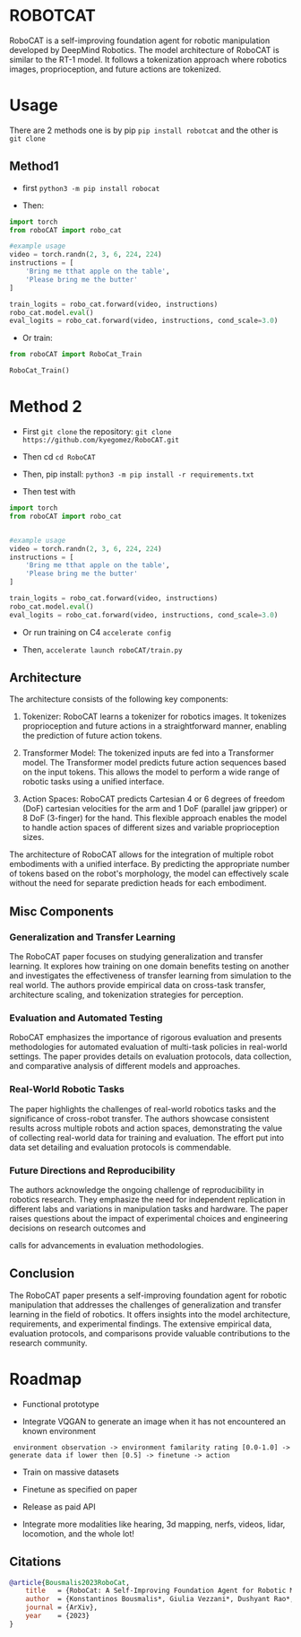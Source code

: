 # ROBOTCAT

RoboCAT is a self-improving foundation agent for robotic manipulation developed by DeepMind Robotics. The model architecture of RoboCAT is similar to the RT-1 model. It follows a tokenization approach where robotics images, proprioception, and future actions are tokenized. 


# Usage
There are 2 methods one is by pip `pip install robotcat` and the other is `git clone`


## Method1
* first `python3 -m pip install robocat`

* Then:

```python
import torch
from roboCAT import robo_cat

#example usage
video = torch.randn(2, 3, 6, 224, 224)
instructions = [
    'Bring me tthat apple on the table',
    'Please bring me the butter'
]

train_logits = robo_cat.forward(video, instructions)
robo_cat.model.eval()
eval_logits = robo_cat.forward(video, instructions, cond_scale=3.0)
```

* Or train:

```python
from roboCAT import RoboCat_Train

RoboCat_Train()

```


# Method 2

* First `git clone` the repository: `git clone https://github.com/kyegomez/RoboCAT.git`

* Then cd `cd RoboCAT` 

* Then, pip install: `python3 -m pip install -r requirements.txt`

* Then test with 
```python 
import torch
from roboCAT import robo_cat


#example usage
video = torch.randn(2, 3, 6, 224, 224)
instructions = [
    'Bring me tthat apple on the table',
    'Please bring me the butter'
]

train_logits = robo_cat.forward(video, instructions)
robo_cat.model.eval()
eval_logits = robo_cat.forward(video, instructions, cond_scale=3.0)
```

* Or run training on C4 `accelerate config`

* Then, `accelerate launch roboCAT/train.py`

## Architecture
The architecture consists of the following key components:

1. Tokenizer: RoboCAT learns a tokenizer for robotics images. It tokenizes proprioception and future actions in a straightforward manner, enabling the prediction of future action tokens.

2. Transformer Model: The tokenized inputs are fed into a Transformer model. The Transformer model predicts future action sequences based on the input tokens. This allows the model to perform a wide range of robotic tasks using a unified interface.

3. Action Spaces: RoboCAT predicts Cartesian 4 or 6 degrees of freedom (DoF) cartesian velocities for the arm and 1 DoF (parallel jaw gripper) or 8 DoF (3-finger) for the hand. This flexible approach enables the model to handle action spaces of different sizes and variable proprioception sizes.

The architecture of RoboCAT allows for the integration of multiple robot embodiments with a unified interface. By predicting the appropriate number of tokens based on the robot's morphology, the model can effectively scale without the need for separate prediction heads for each embodiment.


## Misc Components

### Generalization and Transfer Learning
The RoboCAT paper focuses on studying generalization and transfer learning. It explores how training on one domain benefits testing on another and investigates the effectiveness of transfer learning from simulation to the real world. The authors provide empirical data on cross-task transfer, architecture scaling, and tokenization strategies for perception.

### Evaluation and Automated Testing
RoboCAT emphasizes the importance of rigorous evaluation and presents methodologies for automated evaluation of multi-task policies in real-world settings. The paper provides details on evaluation protocols, data collection, and comparative analysis of different models and approaches.

### Real-World Robotic Tasks
The paper highlights the challenges of real-world robotics tasks and the significance of cross-robot transfer. The authors showcase consistent results across multiple robots and action spaces, demonstrating the value of collecting real-world data for training and evaluation. The effort put into data set detailing and evaluation protocols is commendable.

### Future Directions and Reproducibility
The authors acknowledge the ongoing challenge of reproducibility in robotics research. They emphasize the need for independent replication in different labs and variations in manipulation tasks and hardware. The paper raises questions about the impact of experimental choices and engineering decisions on research outcomes and

 calls for advancements in evaluation methodologies.

## Conclusion

The RoboCAT paper presents a self-improving foundation agent for robotic manipulation that addresses the challenges of generalization and transfer learning in the field of robotics. It offers insights into the model architecture, requirements, and experimental findings. The extensive empirical data, evaluation protocols, and comparisons provide valuable contributions to the research community.

# Roadmap

* Functional prototype

* Integrate VQGAN to generate an image when it has not encountered an known environment

` environment observation -> environment familarity rating [0.0-1.0] -> generate data if lower then [0.5] -> finetune -> action`

* Train on massive datasets

* Finetune as specified on paper

* Release as paid API

* Integrate more modalities like hearing, 3d mapping, nerfs, videos, lidar, locomotion, and the whole lot!


## Citations

```bibtex
@article{Bousmalis2023RoboCat,
    title   = {RoboCat: A Self-Improving Foundation Agent for Robotic Manipulation},
    author  = {Konstantinos Bousmalis*, Giulia Vezzani*, Dushyant Rao*, Coline Devin*, Alex X. Lee*, Maria Bauza*, Todor Davchev*, Yuxiang Zhou*, Agrim Gupta*,1, Akhil Raju, Antoine Laurens, Claudio Fantacci, Valentin Dalibard, Martina Zambelli, Murilo Martins, Rugile Pevceviciute, Michiel Blokzijl, Misha Denil, Nathan Batchelor, Thomas Lampe, Emilio Parisotto, Konrad Żołna, Scott Reed, Sergio Gómez Colmenarejo, Jon Scholz, Abbas Abdolmaleki, Oliver Groth, Jean-Baptiste Regli, Oleg Sushkov, Tom Rothörl, José Enrique Chen, Yusuf Aytar, Dave Barker, Joy Ortiz, Martin Riedmiller, Jost Tobias Springenberg, Raia Hadsell†, Francesco Nori† and Nicolas Heess},
    journal = {ArXiv},
    year    = {2023}
}
```




